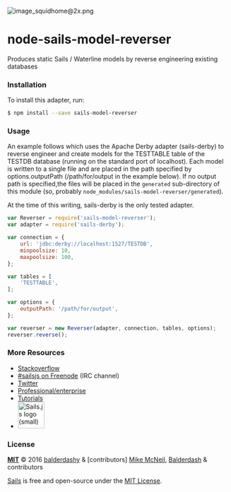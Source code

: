 ![image_squidhome@2x.png](http://i.imgur.com/RIvu9.png)

# node-sails-model-reverser
Produces static Sails / Waterline models by reverse engineering existing databases


### Installation

To install this adapter, run:

```sh
$ npm install --save sails-model-reverser
```


### Usage

An example follows which uses the Apache Derby adapter (sails-derby) to
reverse engineer and create models for the TESTTABLE table of the TESTDB
database (running on the standard port of localhost).  Each model is written
to a single file and are placed in the path specified by options.outputPath
(/path/for/output in the example below).  If no output path is specified,the
files will be placed in the `generated` sub-directory of this module (so,
probably `node_modules/sails-model-reverser/generated`).

At the time of this writing, sails-derby is the only tested adapter.

```javascript
var Reverser = require('sails-model-reverser');
var adapter = require('sails-derby');

var connection = {
	url: 'jdbc:derby://localhost:1527/TESTDB',
	minpoolsize: 10,
	maxpoolsize: 100,
};

var tables = [
	'TESTTABLE',
];

var options = {
	outputPath: '/path/for/output',
};

var reverser = new Reverser(adapter, connection, tables, options);
reverser.reverse();
```


### More Resources

- [Stackoverflow](http://stackoverflow.com/questions/tagged/sails.js)
- [#sailsjs on Freenode](http://webchat.freenode.net/) (IRC channel)
- [Twitter](https://twitter.com/sailsjs)
- [Professional/enterprise](https://github.com/balderdashy/sails-docs/blob/master/FAQ.md#are-there-professional-support-options)
- [Tutorials](https://github.com/balderdashy/sails-docs/blob/master/FAQ.md#where-do-i-get-help)
- <a href="http://sailsjs.org" target="_blank" title="Node.js framework for building realtime APIs."><img src="https://github-camo.global.ssl.fastly.net/9e49073459ed4e0e2687b80eaf515d87b0da4a6b/687474703a2f2f62616c64657264617368792e6769746875622e696f2f7361696c732f696d616765732f6c6f676f2e706e67" width=60 alt="Sails.js logo (small)"/></a>


### License

**[MIT](./LICENSE)**
&copy; 2016 [balderdashy](http://github.com/balderdashy) & [contributors]
[Mike McNeil](http://michaelmcneil.com), [Balderdash](http://balderdash.co) & contributors

[Sails](http://sailsjs.org) is free and open-source under the [MIT License](http://sails.mit-license.org/).

